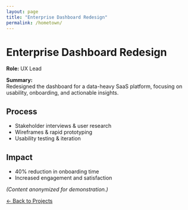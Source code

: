 ```yaml
---
layout: page
title: "Enterprise Dashboard Redesign"
permalink: /hometown/
---
```


# Enterprise Dashboard Redesign

**Role:** UX Lead

**Summary:**  
Redesigned the dashboard for a data-heavy SaaS platform, focusing on usability, onboarding, and actionable insights.

## Process

- Stakeholder interviews & user research
- Wireframes & rapid prototyping
- Usability testing & iteration

## Impact

- 40% reduction in onboarding time
- Increased engagement and satisfaction

*(Content anonymized for demonstration.)*

[← Back to Projects](/projects/)